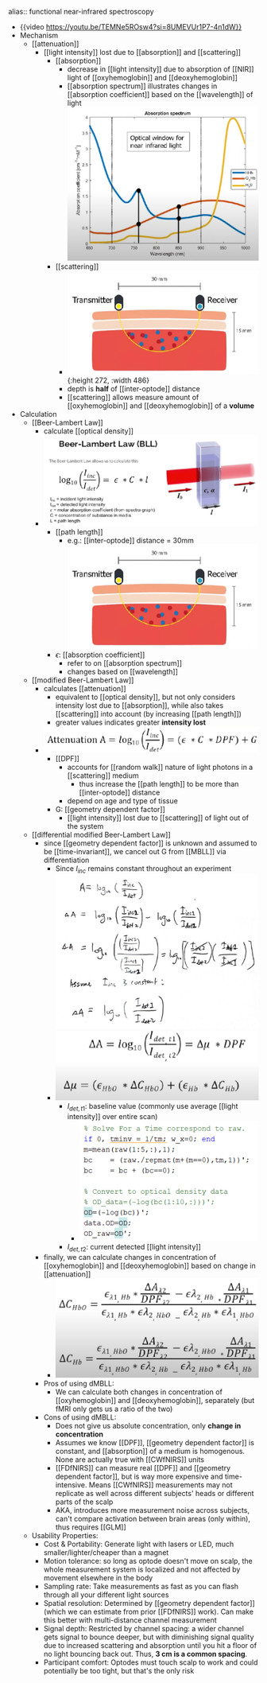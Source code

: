 alias:: functional near-infrared spectroscopy

- {{video https://youtu.be/TEMNe5ROsw4?si=8UMEVUr1P7-4n1dW}}
- Mechanism
	- [[attenuation]]
		- [[light intensity]] lost due to [[absorption]] and [[scattering]]
			- [[absorption]]
				- decrease in [[light intensity]] due to absorption of [[NIR]] light of [[oxyhemoglobin]] and [[deoxyhemoglobin]]
				- [[absorption spectrum]] illustrates changes in [[absorption coefficient]] based on the [[wavelength]] of light
				  ![image.png](../assets/image_1716656111013_0.png)
			- [[scattering]]
				- ![image.png](../assets/image_1716658404384_0.png){:height 272, :width 486}
				- depth is **half** of [[inter-optode]] distance
				- [[scattering]] allows measure amount of [[oxyhemoglobin]] and [[deoxyhemoglobin]] of a **volume**
- Calculation
	- [[Beer-Lambert Law]]
		- calculate [[optical density]]
		- ![image.png](../assets/image_1716669899653_0.png)
			- [[path length]]
				- e.g.: [[inter-optode]] distance = 30mm
				  ![image.png](../assets/image_1716672359766_0.png)
			- $\epsilon$: [[absorption coefficient]]
				- refer to on [[absorption spectrum]]
				- changes based on [[wavelength]]
	- [[modified Beer-Lambert Law]]
		- calculates [[attenuation]]
			- equivalent to [[optical density]], but not only considers intensity lost due to [[absorption]], while also takes [[scattering]] into account (by increasing [[path length]])
			- greater values indicates greater **intensity lost**
		- ![image.png](../assets/image_1716670152762_0.png)
			- [[DPF]]
				- accounts for [[random walk]] nature of light photons in a [[scattering]] medium
					- thus increase the [[path length]] to be more than [[inter-optode]] distance
				- depend on age and type of tissue
			- G: [[geometry dependent factor]]
				- [[light intensity]] lost due to [[scattering]] of light out of the system
	- [[differential modified Beer-Lambert Law]]
		- since [[geometry dependent factor]] is unknown and assumed to be [[time-invariant]], we cancel out G from [[MBLL]] via differentiation
			- Since $I_{inc}$ remains constant throughout an experiment
			  ![image.png](../assets/image_1716889691674_0.png)
			- ![image.png](../assets/image_1716672173076_0.png)
				- $I_{det, t1}$: baseline value (commonly use average [[light intensity]] over entire scan)
					- ![image.png](../assets/image_1717090906946_0.png)
				- $I_{det, t2}$: current detected [[light intensity]]
		- finally, we can calculate changes in concentration of [[oxyhemoglobin]] and [[deoxyhemoglobin]] based on change in [[attenuation]]
			- ![image.png](../assets/image_1716674436955_0.png)
		- Pros of using dMBLL:
			- We can calculate both changes in concentration of [[oxyhemoglobin]] and [[deoxyhemoglobin]], separately (but fMRI only gets us a ratio of the two)
		- Cons of using dMBLL:
			- Does not give us absolute concentration, only **change in concentration**
			- Assumes we know [[DPF]], [[geometry dependent factor]] is constant, and [[absorption]] of a medium is homogenous. None are actually true with [[CWfNIRS]] units
			- [[FDfNIRS]] can measure real [[DPF]] and [[geometry dependent factor]], but is way more expensive and time-intensive. Means [[CWfNIRS]] measurements may not replicate as well across different subjects' heads or different parts of the scalp
			- AKA, introduces more measurement noise across subjects, can't compare activation between brain areas (only within), thus requires [[GLM]]
	- Usability Properties:
		- Cost & Portability: Generate light with lasers or LED, much smaller/lighter/cheaper than a magnet
		- Motion tolerance: so long as optode doesn't move on scalp, the whole measurement system is localized and not affected by movement elsewhere in the body
		- Sampling rate: Take measurements as fast as you can flash through all your different light sources
		- Spatial resolution: Determined by [[geometry dependent factor]] (which we can estimate from prior [[FDfNIRS]] work). Can make this better with multi-distance channel measurement
		- Signal depth: Restricted by channel spacing: a wider channel gets signal to bounce deeper, but with diminishing signal quality due to increased scattering and absorption until you hit a floor of no light bouncing back out. Thus, **3 cm is a common spacing**.
		- Participant comfort: Optodes must touch scalp to work and could potentially be too tight, but that's the only risk